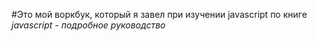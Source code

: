 #Это мой воркбук, который я завел при изучении javascript по книге *javascript - подробное руководство<em>*